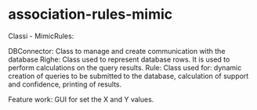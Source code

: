 # association-rules-mimic

Classi - MimicRules:
 
DBConnector: Class to manage and create communication with the database
Righe: Class used to represent database rows. It is used to perform calculations on the query results.
Rule: Class used for: dynamic creation of queries to be submitted to the database, calculation of support and confidence, printing of results.


Feature work:
GUI for set the X and Y values.


